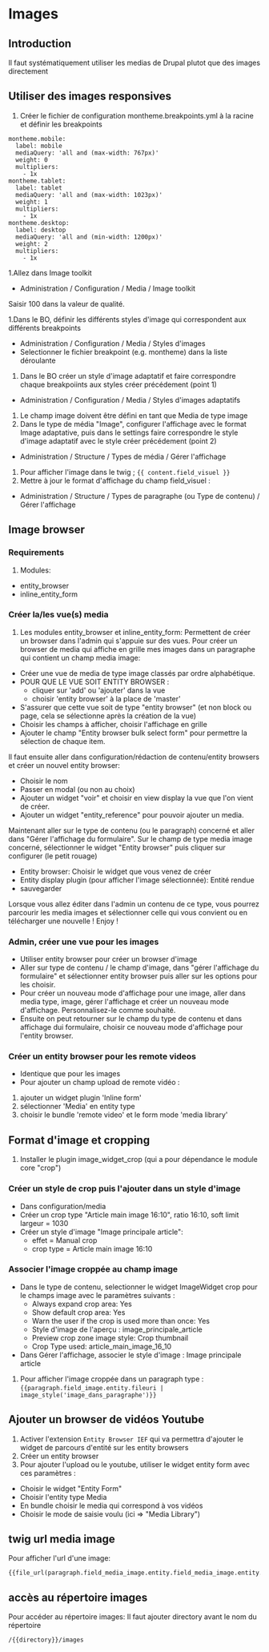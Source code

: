 # Images
## Introduction
Il faut systématiquement utiliser les medias de Drupal plutot que des images directement

## Utiliser des images responsives
1. Créer le fichier de configuration montheme.breakpoints.yml à la racine et définir les breakpoints
```
montheme.mobile:
  label: mobile
  mediaQuery: 'all and (max-width: 767px)'
  weight: 0
  multipliers:
    - 1x
montheme.tablet:
  label: tablet
  mediaQuery: 'all and (max-width: 1023px)'
  weight: 1
  multipliers:
    - 1x
montheme.desktop:
  label: desktop
  mediaQuery: 'all and (min-width: 1200px)'
  weight: 2
  multipliers:
    - 1x
```
1.Allez dans Image toolkit
  - Administration / Configuration / Media / Image toolkit

 Saisir 100 dans la valeur de qualité.

1.Dans le BO, définir les différents styles d'image qui correspondent aux différents breakpoints
  - Administration / Configuration / Media / Styles d'images
  - Selectionner le fichier breakpoint (e.g. montheme) dans la liste déroulante
1. Dans le BO créer un style d'image adaptatif et faire correspondre chaque breakpoiints aux styles créer précédement (point 1)
  - Administration / Configuration / Media  / Styles d'images adaptatifs
1. Le champ image doivent être défini en tant que Media de type image
1. Dans le type de média "Image", configurer l'affichage avec le format Image adaptative, puis dans le settings faire correspondre le style d'image adaptatif avec le style créer précédement (point 2)
  - Administration / Structure / Types de média / Gérer l'affichage
1. Pour afficher l'image dans le twig  ; ``` {{ content.field_visuel }} ```
1. Mettre à jour le format d'affichage du champ  field_visuel :
- Administration / Structure / Types de paragraphe (ou Type de contenu) / Gérer l'affichage


## Image browser
### Requirements
1. Modules:
  - entity_browser
  - inline_entity_form

### Créer la/les vue(s) media
1. Les modules entity_browser et inline_entity_form: Permettent de créer un browser dans l'admin qui s'appuie sur des vues.
Pour créer un browser de media qui affiche en grille mes images dans un paragraphe qui contient un champ media image:
- Créer une vue de media de type image classés par ordre alphabétique.
- POUR QUE LE VUE SOIT ENTITY BROWSER :
  - cliquer sur 'add' ou 'ajouter' dans la vue
  - choisir 'entity browser' à la place de 'master'
- S'assurer que cette vue soit de type "entity browser" (et non block ou page, cela se sélectionne après la création de la vue)
- Choisir les champs à afficher, choisir l'affichage en grille
- Ajouter le champ "Entity browser bulk select form" pour permettre la sélection de chaque item.

Il faut ensuite aller dans configuration/rédaction de contenu/entity browsers et créer un nouvel entity browser:
- Choisir le nom
- Passer en modal (ou non au choix)
- Ajouter un widget "voir" et choisir en view display la vue que l'on vient de créer.
- Ajouter un widget "entity_reference" pour pouvoir ajouter un media.

Maintenant aller sur le type de contenu (ou le paragraph) concerné et aller dans "Gérer l'affichage du formulaire". Sur le champ de type media image concerné, sélectionner le widget "Entity browser" puis cliquer sur configurer (le petit rouage)
- Entity browser: Choisir le widget que vous venez de créer
- Entity display plugin (pour afficher l'image sélectionnée): Entité rendue
- sauvegarder

Lorsque vous allez éditer dans l'admin un contenu de ce type, vous pourrez parcourir les media images et sélectionner celle qui vous convient ou en télécharger une nouvelle ! Enjoy !

### Admin, créer une vue pour les images
- Utiliser entity browser pour créer un browser d'image
- Aller sur type de contenu / le champ d'image, dans "gérer l'affichage du formulaire" et sélectionner entity browser puis aller sur les options pour les choisir.
- Pour créer un nouveau mode d'affichage pour une image, aller dans media type, image, gérer l'affichage et créer un nouveau mode d'affichage. Personnalisez-le comme souhaité.
- Ensuite on peut retourner sur le champ du type de contenu et dans affichage dui formulaire, choisir ce nouveau mode d'affichage pour l'entity browser.

### Créer un entity browser pour les remote videos
- Identique que pour les images
- Pour ajouter un champ upload de remote vidéo :
1. ajouter un widget plugin 'Inline form'
1. sélectionner 'Media' en entity type
1. choisir le bundle 'remote video' et le form mode 'media library'

## Format d'image et cropping
1. Installer le plugin image_widget_crop (qui a pour dépendance le module core "crop")

### Créer un style de crop puis l'ajouter dans un style d'image
  - Dans configuration/media
  - Créer un crop type "Article main image 16:10", ratio 16:10, soft limit largeur = 1030
  - Créer un style d'image "Image principale article":
    - effet = Manual crop
    - crop type = Article main image 16:10

### Associer l'image croppée au champ image
  - Dans le type de contenu, selectionner le widget ImageWidget crop pour le champs image avec le paramètres suivants :
    - Always expand crop area: Yes
    - Show default crop area: Yes
    - Warn the user if the crop is used more than once: Yes
    - Style d'image de l'aperçu : image_principale_article
    - Preview crop zone image style: Crop thumbnail
    - Crop Type used: article_main_image_16_10
  - Dans Gérer l'affichage, associer le style d'image : Image principale article

1. Pour afficher l'image croppée dans un paragraph type :
`{{paragraph.field_image.entity.fileuri | image_style('image_dans_paragraphe')}}`

## Ajouter un browser de vidéos Youtube
1. Activer l'extension ```Entity Browser IEF``` qui va permettra d'ajouter le widget de parcours d'entité sur les entity browsers
2. Créer un entity browser
3. Pour ajouter l'upload ou le youtube, utiliser le widget entity form avec ces paramètres :
  - Choisir le widget "Entity Form"
  - Choisir l'entity type Media
  - En bundle choisir le media qui correspond à vos vidéos
  - Choisir le mode de saisie voulu (ici => "Media Library")

## twig url media image
Pour afficher l'url d'une image:
```
{{file_url(paragraph.field_media_image.entity.field_media_image.entity.uri.value)}}
```
## accès au répertoire images
Pour accéder au répertoire images:
Il faut ajouter directory avant le nom du répertoire
```
/{{directory}}/images
```
